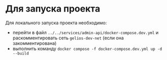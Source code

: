 
# Для запуска проекта

Для локального запуска проекта необходимо:

-  перейти в файл `../../services/admin-api/docker-compose.dev.yml` и раскомментировать сеть `gelios-dev-net` (если она закомментирована)
-  выполнить команду `docker compose -f docker-compose.dev.yml up -d --build`